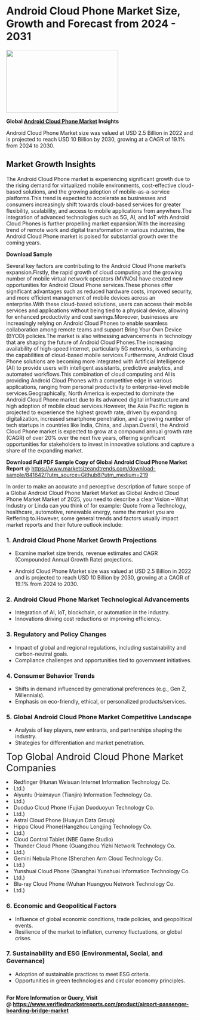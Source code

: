 <H1>Android Cloud Phone Market Size, Growth and Forecast from 2024 - 2031</H1><img class="aligncenter size-medium wp-image-584254" src="https://thirdeyenews.in/wp-content/uploads/2024/09/Global-Market-Research-300x168.jpeg" alt="" width="300" height="168" /><p><strong>Global&nbsp;<a href="https://www.marketsizeandtrends.com/download-sample/841642/?utm_source=Github8j?utm_medium=219">Android Cloud Phone Market</a> Insights</strong></p><p>Android Cloud Phone Market size was valued at USD 2.5 Billion in 2022 and is projected to reach USD 10 Billion by 2030, growing at a CAGR of 19.1% from 2024 to 2030.</p><p><h2>Market Growth Insights</h2> <p>The Android Cloud Phone market is experiencing significant growth due to the rising demand for virtualized mobile environments, cost-effective cloud-based solutions, and the growing adoption of mobile-as-a-service platforms.This trend is expected to accelerate as businesses and consumers increasingly shift towards cloud-based services for greater flexibility, scalability, and access to mobile applications from anywhere.The integration of advanced technologies such as 5G, AI, and IoT with Android Cloud Phones is further propelling market expansion.With the increasing trend of remote work and digital transformation in various industries, the Android Cloud Phone market is poised for substantial growth over the coming years.</p> <p><strong>Download Sample</strong></p> <p>Several key factors are contributing to the Android Cloud Phone market’s expansion.Firstly, the rapid growth of cloud computing and the growing number of mobile virtual network operators (MVNOs) have created new opportunities for Android Cloud Phone services.These phones offer significant advantages such as reduced hardware costs, improved security, and more efficient management of mobile devices across an enterprise.With these cloud-based solutions, users can access their mobile services and applications without being tied to a physical device, allowing for enhanced productivity and cost savings.Moreover, businesses are increasingly relying on Android Cloud Phones to enable seamless collaboration among remote teams and support Bring Your Own Device (BYOD) policies.The market is also witnessing advancements in technology that are shaping the future of Android Cloud Phones.The increasing availability of high-speed internet, particularly 5G networks, is enhancing the capabilities of cloud-based mobile services.Furthermore, Android Cloud Phone solutions are becoming more integrated with Artificial Intelligence (AI) to provide users with intelligent assistants, predictive analytics, and automated workflows.This combination of cloud computing and AI is providing Android Cloud Phones with a competitive edge in various applications, ranging from personal productivity to enterprise-level mobile services.Geographically, North America is expected to dominate the Android Cloud Phone market due to its advanced digital infrastructure and high adoption of mobile cloud services.However, the Asia Pacific region is projected to experience the highest growth rate, driven by expanding digitalization, increased smartphone penetration, and a growing number of tech startups in countries like India, China, and Japan.Overall, the Android Cloud Phone market is expected to grow at a compound annual growth rate (CAGR) of over 20% over the next five years, offering significant opportunities for stakeholders to invest in innovative solutions and capture a share of the expanding market.</p> <p><span class=""><strong>Download Full PDF Sample Copy of Global Android Cloud Phone Market Report</strong> @ <a href="https://www.marketsizeandtrends.com/download-sample/841642/?utm_source=Github8j?utm_medium=219" target="_blank">https://www.marketsizeandtrends.com/download-sample/841642/?utm_source=Github8j?utm_medium=219</a></span></p><p>In order to make an accurate and perceptive description of future scope of a Global&nbsp;Android Cloud Phone Market Market as Global&nbsp;Android Cloud Phone Market Market of 2025, you need to describe a clear Vision &ndash; What Industry or Linda can you think of for example: Quote from a Technology, healthcare, automotive, renewable energy, name the market you are Reffering to.However, some general trends and factors usually impact market reports and their future outlook include:</p><h3>1.&nbsp;<strong>Android Cloud Phone Market Growth Projections</strong></h3><ul><li>Examine market size trends, revenue estimates and CAGR (Compounded Annual Growth Rate) projections.</li><li><p>Android Cloud Phone Market size was valued at USD 2.5 Billion in 2022 and is projected to reach USD 10 Billion by 2030, growing at a CAGR of 19.1% from 2024 to 2030.</p></li></ul><h3>2.&nbsp;<strong>Android Cloud Phone Market Technological Advancements</strong></h3><ul><li>Integration of AI, IoT, blockchain, or automation in the industry.</li><li>Innovations driving cost reductions or improving efficiency.</li></ul><h3>3.&nbsp;<strong>Regulatory and Policy Changes</strong></h3><ul><li>Impact of global and regional regulations, including sustainability and carbon-neutral goals.</li><li>Compliance challenges and opportunities tied to government initiatives.</li></ul><h3>4.&nbsp;<strong>Consumer Behavior Trends</strong></h3><ul><li>Shifts in demand influenced by generational preferences (e.g., Gen Z, Millennials).</li><li>Emphasis on eco-friendly, ethical, or personalized products/services.</li></ul><h3>5.&nbsp;<strong>Global Android Cloud Phone Market Competitive Landscape</strong></h3><ul><li>Analysis of key players, new entrants, and partnerships shaping the industry.</li><li>Strategies for differentiation and market penetration.</li></ul><p data-pm-slice="1 1 []"><span style="color: inherit; font-family: inherit; font-size: 25px;">Top Global Android Cloud Phone Market Companies</span></p><div class="" data-test-id=""><p><li>Redfinger (Hunan Weisuan Internet Information Technology Co.</li><li> Ltd.)</li><li> Aiyuntu (Haimayun (Tianjin) Information Technology Co.</li><li> Ltd.)</li><li> Duoduo Cloud Phone (Fujian Duoduoyun Technology Co.</li><li> Ltd.)</li><li> Astral Cloud Phone (Huayun Data Group)</li><li> Hippo Cloud Phone(Hangzhou Longjing Technology Co.</li><li> Ltd.)</li><li> Cloud Control Tablet (NBE Game Studio)</li><li> Thunder Cloud Phone (Guangzhou Yizhi Network Technology Co.</li><li> Ltd.)</li><li> Gemini Nebula Phone (Shenzhen Arm Cloud Technology Co.</li><li> Ltd.)</li><li> Yunshuai Cloud Phone (Shanghai Yunshuai Information Technology Co.</li><li> Ltd.)</li><li> Blu-ray Cloud Phone (Wuhan Huangyou Network Technology Co.</li><li> Ltd.)</li></p></div><h3>6.&nbsp;<strong>Economic and Geopolitical Factors</strong></h3><ul><li>Influence of global economic conditions, trade policies, and geopolitical events.</li><li>Resilience of the market to inflation, currency fluctuations, or global crises.</li></ul><h3>7.&nbsp;<strong>Sustainability and ESG (Environmental, Social, and Governance)</strong></h3><ul><li>Adoption of sustainable practices to meet ESG criteria.</li><li>Opportunities in green technologies and circular economy principles.</li></ul><h2><strong style="font-size: 14px;">For More Information or Query, Visit @&nbsp;</strong><a style="background-color: #ffffff; font-size: 14px;" href="https://www.marketsizeandtrends.com/report/android-cloud-phone-market/" target="_blank">https://www.verifiedmarketreports.com/product/airport-passenger-boarding-bridge-market</a></h2>